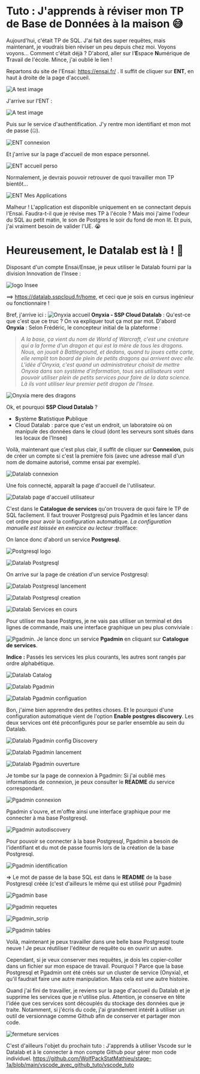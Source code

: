 # Tuto : J'apprends à réviser mon TP de Base de Données à la maison :sweat_smile:

Aujourd'hui, c'était TP de SQL. J'ai fait des super requêtes, mais maintenant, je voudrais bien réviser un peu depuis chez moi. Voyons voyons... Comment c'était déjà ? 
D'abord, aller sur l'**E**space **N**umérique de **T**ravail de l'école. Mince, j'ai oublié le lien !


Repartons du site de l'Ensai: https://ensai.fr/ . Il suffit de cliquer sur **ENT**, en haut à droite de la page d'accueil. 

![A test image](./img/Capture%20site%20ensai%20fl%C3%A8che.png)

J'arrive sur l'ENT :

![A test image](./img/Capture_ENT_accueil_fleche.PNG)

Puis sur le service d'authentification. J'y rentre mon identifiant et mon mot de passe (:zipper_mouth_face:). 

![ENT connexion](./img/Capture_ENT_connexion_fleche.png)

Et j'arrive sur la page d'accueil de mon espace personnel. 

![ENT accueil perso](./img/Capture_ENT_accueil_user_fleche.PNG)

Normalement, je devrais pouvoir retrouver de quoi travailler mon TP bientôt... 

![ENT Mes Applications](./img/Capture_Mes_Applications_fleche.PNG)

Malheur ! L'application est disponible uniquement en se connectant depuis l'Ensai. Faudra-t-il que je révise mes TP à l'école ?  Mais moi j'aime l'odeur du SQL au petit matin, le son de Postgres le soir du fond de mon lit. Et puis, j'ai vraiment besoin de valider l'UE. :sob:

# Heureusement, le Datalab est là ! :partying_face:

Disposant d'un compte Ensai/Ensae, je peux utiliser le Datalab fourni par la division Innovation de l'Insee :

![logo Insee](./img/INSEE_1.2_SIGNATURE.png)

==> https://datalab.sspcloud.fr/home, 
et ceci que je sois en cursus ingénieur ou fonctionnaire ! 

Bref, j'arrive ici :
![Onyxia accueil](./img/Capture_Onyxia_accueil_fleche.PNG)
**Onyxia - SSP Cloud Datalab** : Qu'est-ce que c'est que ce truc ? On va expliquer tout ça mot par mot.
D'abord **Onyxia** : Selon Frédéric, le concepteur initial de la plateforme :
>*A la base, ça vient du nom de World of Warcraft, c'est une créature qui a la forme d'un dragon et qui est la mère de tous les dragons. Nous, on jouait à Battleground, et dedans, quand tu joues cette carte, elle remplit ton board de plein de petits dragons qui arrivent avec elle. L'idée d'Onyxia, c'est quand un administrateur choisit de mettre Onyxia dans son système d'information, tous ses utilisateurs vont pouvoir utiliser plein de petits services pour faire de la data science. Là ils vont utiliser leur premier petit dragon de l'Insee.* 
>

![Onyxia mere des dragons](./img/Onyxia_mere_des_dragons.png)


Ok, et pourquoi **SSP Cloud Datalab** ?
- **S**ystème **S**tatistique **P**ublique
- Cloud Datalab : parce que c'est un endroit, un laboratoire où on manipule des données dans le cloud (dont les serveurs sont situés dans les locaux de l'Insee)

Voilà, maintenant que c'est plus clair, il suffit de cliquer sur **Connexion**, puis de créer un compte si c'est la première fois (avec une adresse mail d'un nom de domaine autorisé, comme ensai par exemple).

![Datalab connexion](./img/Capture_Datalab_connexion_fleche.PNG)

Une fois connecté, apparaît la page d'accueil de l'utilisateur.

![Datalab page d'accueil utilisateur](./img/Capture_Datala_home_fleche.PNG)

C'est dans le **Catalogue de services** qu'on trouvera de quoi faire le TP de SQL facilement. Il faut trouver Postgresql puis Pgadmin et les lancer dans cet ordre pour avoir la configuration automatique. *La configuration manuelle est laissée en exercice au lecteur* :trollface:

On lance donc d'abord un service **Postgresql**. 

![Postgresql logo](./img/Capture_Postgresql_logo.PNG)

![Datalab Postgresql](./img/Capture_Datalab_Postgresql_fleche.PNG)

On arrive sur la page de création d'un service Postgresql: 

![Datalab Postgresql lancement](./img/Capture_Postgresql_lancement_fleche.PNG)


![Datalab Postgresql creation](./img/Capture_Postgresql_creation_fleche.PNG)



![Datalab Services en cours](./img/Capture_Datalab-Services_en_cours_fleche.PNG)





Pour utiliser ma base Postgres, je ne vais pas utiliser un terminal et des lignes de commande, mais une interface graphique un peu plus conviviale :

![Pgadmin](./img/Pgadmin.PNG). Je lance donc un service **Pgadmin** en cliquant sur **Catalogue de services**.

**Indice :** Passés les services les plus courants, les autres sont rangés par ordre alphabétique.

![Datalab Catalog](./img/Capture_Datala_catalog_fleche.PNG)


![Datalab Pgadmin](./img/Capture._Datalab_Catalog_Pgadmin_fleche.PNG)


![Datalab Pgadmin configuation](./img/Capture_Datalab_Pgadmin_config_fleche.PNG)

Bon, j'aime bien apprendre des petites choses. Et le pourquoi d'une configuration automatique vient de l'option **Enable postgres discovery**. Les deux services ont été préconfigurés pour se parler ensemble au sein du Datalab.

![Datalab Pgadmin config Discovery](./img/Capture_Pgadmin_config_fleche.PNG)

![Datalab Pgadmin lancement](./img/Capture_Pgadmin_lancement_fleche.PNG)

![Datalab Pgadmin ouverture](./img/Capture_Pgadmin_ouverture_fleche.PNG)


Je tombe sur la page de connexion à Pgadmin:
Si j'ai oublié mes informations de connexion, je peux consulter le **README** du service correspondant.

![Pgadmin connexion](./img/Pgadmin_connexion_fleche.PNG)

Pgadmin s'ouvre, et m'offre ainsi une interface graphique pour me connecter à ma base Postgresql.

![Pgadmin autodiscovery](./img/Pgadmin_autodiscovery_fleche.PNG)

Pour pouvoir se connecter à la base Postgresql, Pgadmin a besoin de l'identifiant et du mot de passe fournis lors de la création de la base Postgresql.

![Pgadmin identification](./img/Pgadmin_identification_fleche.PNG)

=> Le mot de passe de la base SQL est dans le **README** de la base Postgresql créée (c'est d'ailleurs le même qui est utilisé pour Pgadmin)

![Pgadmin base](./img/Pgadmin_base_fleche.PNG)

![Pgadmin requetes](./img/Pgadmin_requete_fleche.PNG)


![Pgadmin_scrip](./img/Pgadmin_script_fleche.PNG)

![Pgadmin tables](./img/Pgadmin_tables_fleche.PNG)


Voilà, maintenant je peux travailler dans une belle base Postgresql toute neuve ! Je peux réutiliser l'éditeur de requête ou en ouvrir un autre.

Cependant, si je veux conserver mes requêtes, je dois les copier-coller dans un fichier sur mon espace de travail. Pourquoi ? Parce que la base Postgresql et Pgadmin ont été créés sur un cluster de service (Onyxia), et qu'il faudrait faire une autre manipulation. Mais cela est une autre histoire.

Quand j'ai fini de travailler, je reviens sur la page d'accueil du Datalab et je supprime les services que je n'utilise plus. Attention, je conserve en tête l'idée que ces services sont découplés du stockage des données que je traite. Notamment, si j'écris du code, j'ai grandement intérêt à utiliser un outil de versionnage comme Github afin de conserver et partager mon code. 

![fermeture services](./img/Fermeture_services_fleche.PNG)

C'est d'ailleurs l'objet du prochain tuto : J'apprends à utiliser Vscode sur le Datalab et à le connecter à mon compte Github pour gérer mon code individuel. https://github.com/WolfPackStatMathieu/stage-1a/blob/main/vscode_avec_github_tuto/vscode_tuto
